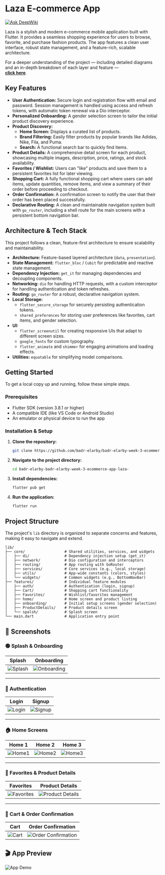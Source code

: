 # Laza E-commerce App
[![Ask DeepWiki](https://devin.ai/assets/askdeepwiki.png)](https://deepwiki.com/Badr-Elarby/Badr-Elarby-Week-3-Ecommerce-App-Laza-)

Laza is a stylish and modern e-commerce mobile application built with Flutter. It provides a seamless shopping experience for users to browse, favorite, and purchase fashion products. The app features a clean user interface, robust state management, and a feature-rich, scalable architecture.

For a deeper understanding of the project — including detailed diagrams and an in-depth breakdown of each layer and feature —  
**[click here](https://deepwiki.com/Badr-Elarby/Badr-Elarby-Week-3-Ecommerce-App-Laza-/2.1-clean-architecture-and-layered-design)**.


## Key Features

- **User Authentication:** Secure login and registration flow with email and password. Session management is handled using access and refresh tokens, with automatic token renewal via a Dio interceptor.
- **Personalized Onboarding:** A gender selection screen to tailor the initial product discovery experience.
- **Product Discovery:**
    - **Home Screen:** Displays a curated list of products.
    - **Brand Filtering:** Easily filter products by popular brands like Adidas, Nike, Fila, and Puma.
    - **Search:** A functional search bar to quickly find items.
- **Product Details:** A comprehensive detail screen for each product, showcasing multiple images, description, price, ratings, and stock availability.
- **Favorites / Wishlist:** Users can "like" products and save them to a persistent favorites list for later viewing.
- **Shopping Cart:** A fully functional shopping cart where users can add items, update quantities, remove items, and view a summary of their order before proceeding to checkout.
- **Order Confirmation:** A confirmation screen to notify the user that their order has been placed successfully.
- **Declarative Routing:** A clean and maintainable navigation system built with `go_router`, including a shell route for the main screens with a persistent bottom navigation bar.

## Architecture & Tech Stack

This project follows a clean, feature-first architecture to ensure scalability and maintainability.

- **Architecture:** Feature-based layered architecture (`data`, `presentation`).
- **State Management:** `flutter_bloc` / `Cubit` for predictable and reactive state management.
- **Dependency Injection:** `get_it` for managing dependencies and decoupling components.
- **Networking:** `dio` for handling HTTP requests, with a custom interceptor for handling authentication and token refreshes.
- **Routing:** `go_router` for a robust, declarative navigation system.
- **Local Storage:**
  - `flutter_secure_storage` for securely persisting authentication tokens.
  - `shared_preferences` for storing user preferences like favorites, cart items, and gender selection.
- **UI:**
  - `flutter_screenutil` for creating responsive UIs that adapt to different screen sizes.
  - `google_fonts` for custom typography.
  - `flutter_animate` and `shimmer` for engaging animations and loading effects.
- **Utilities:** `equatable` for simplifying model comparisons.

## Getting Started

To get a local copy up and running, follow these simple steps.

### Prerequisites

- Flutter SDK (version 3.8.1 or higher)
- A compatible IDE (like VS Code or Android Studio)
- An emulator or physical device to run the app

### Installation & Setup

1.  **Clone the repository:**
    ```sh
    git clone https://github.com/badr-elarby/badr-elarby-week-3-ecommerce-app-laza-.git
    ```
2.  **Navigate to the project directory:**
    ```sh
    cd badr-elarby-badr-elarby-week-3-ecommerce-app-laza-
    ```
3.  **Install dependencies:**
    ```sh
    flutter pub get
    ```
4.  **Run the application:**
    ```sh
    flutter run
    ```

## Project Structure

The project's `lib` directory is organized to separate concerns and features, making it easy to navigate and extend.

```
lib/
├── core/                  # Shared utilities, services, and widgets
│   ├── di/                # Dependency injection setup (get_it)
│   ├── network/           # Dio configuration and interceptors
│   ├── routing/           # App routing with GoRouter
│   ├── services/          # Core services (e.g., local storage)
│   ├── utils/             # App-wide constants (colors, styles)
│   └── widgets/           # Common widgets (e.g., BottomNavBar)
├── features/              # Individual feature modules
│   ├── auth/              # Authentication (login, signup)
│   ├── Cart/              # Shopping cart functionality
│   ├── Favorites/         # Wishlist/favorites management
│   ├── home/              # Home screen and product listing
│   ├── onboarding/        # Initial setup screens (gender selection)
│   ├── ProductDetails/    # Product details screen
│   └── spalsh/            # Splash screen
└── main.dart              # Application entry point
```


## 📸 Screenshots

### 🟢 Splash & Onboarding
| Splash | Onboarding |
|:--:|:--:|
| ![Splash](screenshots/splash.jpg) | ![Onboarding](screenshots/onboarding.jpg) |

---

### 🔐 Authentication
| Login | Signup |
|:--:|:--:|
| ![Login](screenshots/login.jpg) | ![Signup](screenshots/signup.jpg) |

---

### 🏠 Home Screens
| Home 1 | Home 2 | Home 3 |
|:--:|:--:|:--:|
| ![Home1](screenshots/home0.jpg) | ![Home2](screenshots/home1.jpg) | ![Home3](screenshots/home2.jpg) |

---

### 💖 Favorites & Product Details
| Favorites | Product Details |
|:--:|:--:|
| ![Favorites](screenshots/favourite.jpg) | ![Product Details](screenshots/ProductDetails.jpg) |

---

### 🛒 Cart & Order Confirmation
| Cart | Order Confirmation |
|:--:|:--:|
| ![Cart](screenshots/cart.jpg) | ![Order Confirmation](screenshots/OrderConfirmation.jpg) |


## 🎬 App Preview

![App Demo](screenshots/demo.gif)


